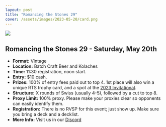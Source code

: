 ```yaml
---
layout: post
title: "Romancing the Stones 29"
cover: /assets/images/2023-05-20/card.png
---
```


![]({{site.cdn_url}}/assets/images/2023-05-20/card.png)

## Romancing the Stones 29 - Saturday, May 20th

*	**Format:** Vintage
* **Location:** Batch Craft Beer and Kolaches
* **Time:** 11:30 registration, noon start.
* **Entry:** $10 cash.
* **Prizes:** 100% of entry fees paid out to top 4. 1st place will also win a unique RTS
  trophy card, and a spot at the [2023 Invitational](/invitational).
* **Structure:** X rounds of Swiss (usually 4-5), followed by a cut to top 8.
* **Proxy Limit:** 100% proxy. Please make your proxies clear so opponents can easily
  identify them.
* **Registration:** There is no RVSP for this event; just show up. Make sure you bring a
  deck and a decklist.
* **More Info:** Visit us in our  [Discord](https://discord.gg/a9uKSEP5ya)

